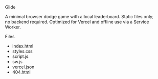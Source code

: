 Glide

A minimal browser dodge game with a local leaderboard. Static files only; no backend required. Optimized for Vercel and offline use via a Service Worker.

Files

- index.html
- styles.css
- script.js
- sw.js
- vercel.json
- 404.html 
